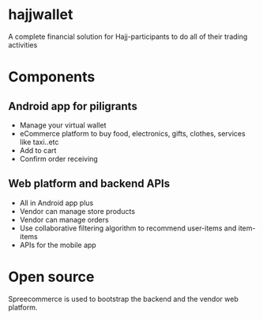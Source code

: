 # hajjwallet

A complete financial solution for Hajj-participants to do all of their trading activities

# Components

## Android app for piligrants
* Manage your virtual wallet
* eCommerce platform to buy food, electronics, gifts, clothes, services like taxi..etc
* Add to cart
* Confirm order receiving

## Web platform and backend APIs 
* All in Android app plus
* Vendor can manage store products
* Vendor can manage orders
* Use collaborative filtering algorithm to recommend user-items and item-items
* APIs for the mobile app


# Open source
Spreecommerce is used to bootstrap the backend and the vendor web platform.
